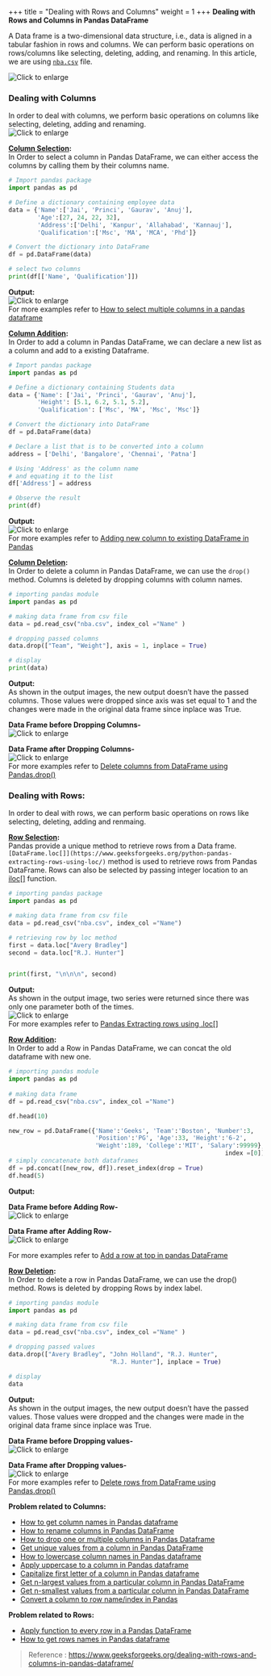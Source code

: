 +++
title = "Dealing with Rows and Columns"
weight = 1
+++
**Dealing with Rows and Columns in Pandas DataFrame**

A Data frame is a two-dimensional data structure, i.e., data is aligned in a tabular fashion in rows and columns. We can perform basic operations on rows/columns like selecting, deleting, adding, and renaming. In this article, we are using  [`nba.csv`](https://media.geeksforgeeks.org/wp-content/uploads/nba.csv)  file.

![](https://media.geeksforgeeks.org/wp-content/uploads/DealingwithRowsandColumns-min.png "Click to enlarge")

### Dealing with Columns

In order to deal with columns, we perform basic operations on columns like selecting, deleting, adding and renaming.  
![](https://media.geeksforgeeks.org/wp-content/uploads/dealing_with_rows_columns.png "Click to enlarge")

**[Column Selection](https://www.geeksforgeeks.org/how-to-select-multiple-columns-in-a-pandas-dataframe/):**  
In Order to select a column in Pandas DataFrame, we can either access the columns by calling them by their columns name.  

```py
# Import pandas package 
import pandas as pd 

# Define a dictionary containing employee data 
data = {'Name':['Jai', 'Princi', 'Gaurav', 'Anuj'], 
		'Age':[27, 24, 22, 32], 
		'Address':['Delhi', 'Kanpur', 'Allahabad', 'Kannauj'], 
		'Qualification':['Msc', 'MA', 'MCA', 'Phd']} 

# Convert the dictionary into DataFrame 
df = pd.DataFrame(data) 

# select two columns 
print(df[['Name', 'Qualification']]) 
```

**Output:**  
![](https://media.geeksforgeeks.org/wp-content/uploads/df_col1.png "Click to enlarge")  
For more examples refer to  [How to select multiple columns in a pandas dataframe](https://www.geeksforgeeks.org/how-to-select-multiple-columns-in-a-pandas-dataframe/)  
  
**[Column Addition](https://www.geeksforgeeks.org/adding-new-column-to-existing-dataframe-in-pandas/):**  
In Order to add a column in Pandas DataFrame, we can declare a new list as a column and add to a existing Dataframe.

```py
# Import pandas package 
import pandas as pd 

# Define a dictionary containing Students data 
data = {'Name': ['Jai', 'Princi', 'Gaurav', 'Anuj'], 
		'Height': [5.1, 6.2, 5.1, 5.2], 
		'Qualification': ['Msc', 'MA', 'Msc', 'Msc']} 

# Convert the dictionary into DataFrame 
df = pd.DataFrame(data) 

# Declare a list that is to be converted into a column 
address = ['Delhi', 'Bangalore', 'Chennai', 'Patna'] 

# Using 'Address' as the column name 
# and equating it to the list 
df['Address'] = address 

# Observe the result 
print(df) 
```

**Output:**  
![](https://media.geeksforgeeks.org/wp-content/uploads/add_column1.png "Click to enlarge")  
For more examples refer to  [Adding new column to existing DataFrame in Pandas](https://www.geeksforgeeks.org/adding-new-column-to-existing-dataframe-in-pandas/)  
  
**[Column Deletion](https://www.geeksforgeeks.org/python-delete-rows-columns-from-dataframe-using-pandas-drop/):**  
In Order to delete a column in Pandas DataFrame, we can use the  `drop()`  method. Columns is deleted by dropping columns with column names.

```py
# importing pandas module 
import pandas as pd 

# making data frame from csv file 
data = pd.read_csv("nba.csv", index_col ="Name" ) 

# dropping passed columns 
data.drop(["Team", "Weight"], axis = 1, inplace = True) 

# display 
print(data) 
```
**Output:**  
As shown in the output images, the new output doesn’t have the passed columns. Those values were dropped since axis was set equal to 1 and the changes were made in the original data frame since inplace was True.  
  
**Data Frame before Dropping Columns-**  
![](https://media.geeksforgeeks.org/wp-content/uploads/pandas_drop3.jpg "Click to enlarge")  
  
**Data Frame after Dropping Columns-**  
![](https://media.geeksforgeeks.org/wp-content/uploads/pandas_drop4.jpg "Click to enlarge")  
For more examples refer to  [Delete columns from DataFrame using Pandas.drop()](https://www.geeksforgeeks.org/python-delete-rows-columns-from-dataframe-using-pandas-drop/)

### Dealing with Rows:

In order to deal with rows, we can perform basic operations on rows like selecting, deleting, adding and renmaing.

**[Row Selection](https://www.geeksforgeeks.org/python-pandas-extracting-rows-using-loc/):**  
Pandas provide a unique method to retrieve rows from a Data frame.`[DataFrame.loc[]](https://www.geeksforgeeks.org/python-pandas-extracting-rows-using-loc/)`  method is used to retrieve rows from Pandas DataFrame. Rows can also be selected by passing integer location to an  [iloc[]](https://www.geeksforgeeks.org/python-extracting-rows-using-pandas-iloc/)  function.  


```py
# importing pandas package 
import pandas as pd 

# making data frame from csv file 
data = pd.read_csv("nba.csv", index_col ="Name") 

# retrieving row by loc method 
first = data.loc["Avery Bradley"] 
second = data.loc["R.J. Hunter"] 


print(first, "\n\n\n", second) 
```
**Output:**  
As shown in the output image, two series were returned since there was only one parameter both of the times.  
![](https://media.geeksforgeeks.org/wp-content/uploads/out1-22.jpg "Click to enlarge")  
For more examples refer to  [Pandas Extracting rows using .loc[]](https://www.geeksforgeeks.org/python-pandas-extracting-rows-using-loc/)  
  
**[Row Addition](https://www.geeksforgeeks.org/add-a-row-at-top-in-pandas-dataframe/):**  
In Order to add a Row in Pandas DataFrame, we can concat the old dataframe with new one.
```py
# importing pandas module 
import pandas as pd 
	
# making data frame 
df = pd.read_csv("nba.csv", index_col ="Name") 

df.head(10) 

new_row = pd.DataFrame({'Name':'Geeks', 'Team':'Boston', 'Number':3, 
						'Position':'PG', 'Age':33, 'Height':'6-2', 
						'Weight':189, 'College':'MIT', 'Salary':99999}, 
															index =[0]) 
# simply concatenate both dataframes 
df = pd.concat([new_row, df]).reset_index(drop = True) 
df.head(5) 
```
**Output:**  
  
**Data Frame before Adding Row-**  
![](https://media.geeksforgeeks.org/wp-content/uploads/to_num1.png "Click to enlarge")  
  
**Data Frame after Adding Row-**  
![](https://media.geeksforgeeks.org/wp-content/uploads/row_at_top.png "Click to enlarge")  
  
For more examples refer to  [Add a row at top in pandas DataFrame](https://www.geeksforgeeks.org/add-a-row-at-top-in-pandas-dataframe/)  
  
**[Row Deletion](https://www.geeksforgeeks.org/python-delete-rows-columns-from-dataframe-using-pandas-drop/):**  
In Order to delete a row in Pandas DataFrame, we can use the drop() method. Rows is deleted by dropping Rows by index label.
```py
# importing pandas module 
import pandas as pd 

# making data frame from csv file 
data = pd.read_csv("nba.csv", index_col ="Name" ) 

# dropping passed values 
data.drop(["Avery Bradley", "John Holland", "R.J. Hunter", 
							"R.J. Hunter"], inplace = True) 

# display 
data 
```
**Output:**  
As shown in the output images, the new output doesn’t have the passed values. Those values were dropped and the changes were made in the original data frame since inplace was True.  
  
**Data Frame before Dropping values-**  
![](https://media.geeksforgeeks.org/wp-content/uploads/pandas_drop1.jpg "Click to enlarge")  
  
**Data Frame after Dropping values-**  
![](https://media.geeksforgeeks.org/wp-content/uploads/pandas_drop2.jpg "Click to enlarge")  
For more examples refer to  [Delete rows from DataFrame using Pandas.drop()](https://www.geeksforgeeks.org/python-delete-rows-columns-from-dataframe-using-pandas-drop/)  
  
**Problem related to Columns:**

-   [How to get column names in Pandas dataframe](https://www.geeksforgeeks.org/how-to-get-column-names-in-pandas-dataframe/)
-   [How to rename columns in Pandas DataFrame](https://www.geeksforgeeks.org/how-to-rename-columns-in-pandas-dataframe/)
-   [How to drop one or multiple columns in Pandas Dataframe](https://www.geeksforgeeks.org/how-to-drop-one-or-multiple-columns-in-pandas-dataframe/)
-   [Get unique values from a column in Pandas DataFrame](https://www.geeksforgeeks.org/get-unique-values-from-a-column-in-pandas-dataframe/)
-   [How to lowercase column names in Pandas dataframe](https://www.geeksforgeeks.org/how-to-lowercase-column-names-in-pandas-dataframe/)
-   [Apply uppercase to a column in Pandas dataframe](https://www.geeksforgeeks.org/apply-uppercase-to-a-column-in-pandas-dataframe/)
-   [Capitalize first letter of a column in Pandas dataframe](https://www.geeksforgeeks.org/capitalize-first-letter-of-a-column-in-pandas-dataframe/)
-   [Get n-largest values from a particular column in Pandas DataFrame](https://www.geeksforgeeks.org/get-n-largest-values-from-a-particular-column-in-pandas-dataframe/)
-   [Get n-smallest values from a particular column in Pandas DataFrame](https://www.geeksforgeeks.org/get-n-smallest-values-from-a-particular-column-in-pandas-dataframe/)
-   [Convert a column to row name/index in Pandas](https://www.geeksforgeeks.org/convert-a-column-to-row-name-index-in-pandas/)

**Problem related to Rows:**

-   [Apply function to every row in a Pandas DataFrame](https://www.geeksforgeeks.org/apply-function-to-every-row-in-a-pandas-dataframe/)
-   [How to get rows names in Pandas dataframe](https://www.geeksforgeeks.org/how-to-get-rows-index-names-in-pandas-dataframe/)

> Reference : https://www.geeksforgeeks.org/dealing-with-rows-and-columns-in-pandas-dataframe/